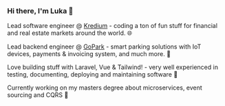 ### Hi there, I'm Luka 👋

Lead software engineer @ [Kredium](https://www.kredium.com) - coding a ton of fun stuff for financial and real estate markets around the world. 🌐

Lead backend engineer @ [GoPark](https://www.gopark.rs) - smart parking solutions with IoT devices, payments & invoicing system, and much more. 🚙

Love building stuff with Laravel, Vue & Tailwind! - very well experienced in testing, documenting, deploying and maintaining software 🏃

Currently working on my masters degree about microservices, event sourcing and CQRS 💭
